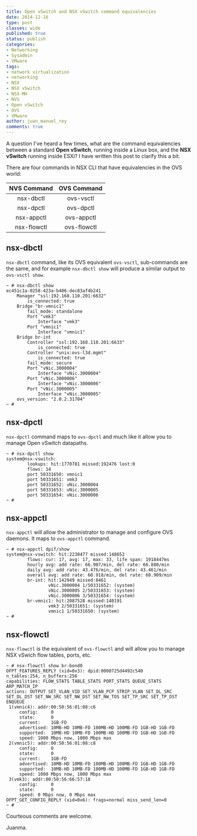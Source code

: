 ```yaml
---
title: Open vSwitch and NSX vSwitch command equivalencies
date: 2014-12-16
type: post
classes: wide
published: true
status: publish
categories:
- Networking
- Sysadmin
- VMware
tags:
- network virtualization
- networking
- NSX
- NSX vSwitch
- NSX-MH
- NVS
- Open vSwitch
- OVS
- VMware
author: juan_manuel_rey
comments: true
---
```


A question I've heard a few times, what are the command equivalencies between a standard **Open vSwitch**, running inside a Linux box, and the **NSX vSwitch** running inside ESXi? I have written this post to clarify this a bit.

There are four commands in NSX CLI that have equivalencies in the OVS
world:

  **NVS Command** | **OVS Command**
  :---: | :---:
  nsx-dbctl | ovs-vsctl
  nsx-dpctl | ovs-dpctl
  nsx-appctl | ovs-appctl
  nsx-flowctl | ovs-flowctl

## nsx-dbctl

`nsx-dbctl` command, like its OVS equivalent `ovs-vsctl`, sub-commands are the same, and for example `nsx-dbctl show` will produce a similar output to `ovs-vsctl show`.

```text
~ # nsx-dbctl show
ec451c1a-0258-423a-b406-dec83af4b241
    Manager "ssl:192.168.110.201:6632"
        is_connected: true
    Bridge "br-vmnic1"
        fail_mode: standalone
        Port "vmk3"
            Interface "vmk3"
        Port "vmnic1"
            Interface "vmnic1"
    Bridge br-int
        Controller "ssl:192.168.110.201:6633"
            is_connected: true
        Controller "unix:ovs-l3d.mgmt"
            is_connected: true
        fail_mode: secure
        Port "vNic.3000004"
            Interface "vNic.3000004"
        Port "vNic.3000006"
            Interface "vNic.3000006"
        Port "vNic.3000005"
            Interface "vNic.3000005"
    ovs_version: "2.0.2.31704"
~ #
```

## nsx-dpctl

`nsx-dpctl` command maps to `ovs-dpctl` and much like it allow you to manage Open vSwitch datapaths.

```text
~ # nsx-dpctl show
system@nsx-vswitch:
        lookups: hit:1770781 missed:192476 lost:0
        flows: 14
        port 50331650: vmnic1
        port 50331651: vmk3
        port 50331652: vNic.3000004
        port 50331653: vNic.3000005
        port 50331654: vNic.3000006
~ #
```

## nsx-appctl

`nsx-appctl` will allow the administrator to manage and configure OVS daemons. It maps to `ovs-appctl` command.

```text
~ # nsx-appctl dpif/show
system@nsx-vswitch: hit:2230477 missed:148652
        flows: cur: 17, avg: 17, max: 33, life span: 1918447ms
        hourly avg: add rate: 66.907/min, del rate: 66.880/min
        daily avg: add rate: 43.476/min, del rate: 43.461/min
        overall avg: add rate: 60.918/min, del rate: 60.909/min
        br-int: hit:142949 missed:8461
                vNic.3000004 1/50331652: (system)
                vNic.3000005 2/50331653: (system)
                vNic.3000006 3/50331654: (system)
        br-vmnic1: hit:2087528 missed:140191
                vmk3 2/50331651: (system)
                vmnic1 1/50331650: (system)
~ #
```

## nsx-flowctl

`nsx-flowctl` is the equivalent of `ovs-flowctl` and will allow you to manage NSX vSwich flow tables, ports, etc.

```text
~ # nsx-flowctl show br-bond0
OFPT_FEATURES_REPLY (xid=0x3): dpid:0000725d4492c540
n_tables:254, n_buffers:256
capabilities: FLOW_STATS TABLE_STATS PORT_STATS QUEUE_STATS ARP_MATCH_IP
actions: OUTPUT SET_VLAN_VID SET_VLAN_PCP STRIP_VLAN SET_DL_SRC SET_DL_DST SET_NW_SRC SET_NW_DST SET_NW_TOS SET_TP_SRC SET_TP_DST ENQUEUE
 1(vmnic4): addr:00:50:56:01:08:c6
     config:     0
     state:      0
     current:    1GB-FD
     advertised: 10MB-HD 10MB-FD 100MB-HD 100MB-FD 1GB-HD 1GB-FD
     supported:  10MB-HD 10MB-FD 100MB-HD 100MB-FD 1GB-HD 1GB-FD
     speed: 1000 Mbps now, 1000 Mbps max
 2(vmnic5): addr:00:50:56:01:08:c8
     config:     0
     state:      0
     current:    1GB-FD
     advertised: 10MB-HD 10MB-FD 100MB-HD 100MB-FD 1GB-HD 1GB-FD
     supported:  10MB-HD 10MB-FD 100MB-HD 100MB-FD 1GB-HD 1GB-FD
     speed: 1000 Mbps now, 1000 Mbps max
 3(vmk3): addr:00:50:56:66:57:18
     config:     0
     state:      0
     speed: 0 Mbps now, 0 Mbps max
OFPT_GET_CONFIG_REPLY (xid=0x6): frags=normal miss_send_len=0
~ #
```

Courteous comments are welcome.

Juanma.

